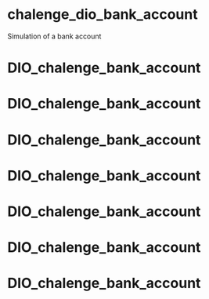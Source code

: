# chalenge_dio_bank_account
Simulation of a bank account
# DIO_chalenge_bank_account
# DIO_chalenge_bank_account
# DIO_chalenge_bank_account
# DIO_chalenge_bank_account
# DIO_chalenge_bank_account
# DIO_chalenge_bank_account
# DIO_chalenge_bank_account
